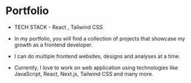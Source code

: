 # Portfolio

- TECH STACK - React , Tailwind CSS

- In my portfolio, you will find a collection of projects that showcase my growth as a frontend developer.

- I can do multiple frontend websites, designs and analyses at a time.

- Currently, I love to work on web application using technologies like JavaScript, React, Next.js, Tailwind CSS and many more.
